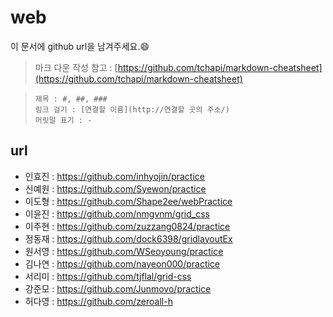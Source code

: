
# web

이 문서에 github url을 남겨주세요.:smile:

> 마크 다운 작성 참고 : [https://github.com/tchapi/markdown-cheatsheet](https://github.com/tchapi/markdown-cheatsheet)   

> `제목 : #, ##, ###`   
> `링크 걸기 : [연결할 이름](http://연결할 곳의 주소/)`  
> `머릿말 표기 : - `



## url
- 인효진 : https://github.com/inhyojin/practice
- 신예원 : https://github.com/Syewon/practice
- 이도형 : https://github.com/Shape2ee/webPractice
- 이윤진 : https://github.com/nmgvnm/grid_css
- 이주현 : https://github.com/zuzzang0824/practice
- 정동재 : https://github.com/dock6398/gridlayoutEx
- 원서영 : https://github.com/WSeoyoung/practice
- 김나연 : https://github.com/nayeon000/practice
- 서리미 : https://github.com/tjflal/grid-css
- 강준모 : https://github.com/Junmovo/practice 
- 허다영 : https://github.com/zeroall-h
